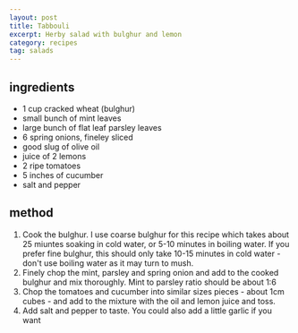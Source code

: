 ```yaml
---
layout: post
title: Tabbouli
excerpt: Herby salad with bulghur and lemon
category: recipes
tag: salads
---
```


ingredients
-----------

* 1 cup cracked wheat (bulghur) 
* small bunch of mint leaves
* large bunch of flat leaf parsley leaves
* 6 spring onions, fineley sliced
* good slug of olive oil
* juice of 2 lemons
* 2 ripe tomatoes
* 5 inches of cucumber
* salt and pepper

method
------

1. Cook the bulghur. I use coarse bulghur for this recipe which takes about 25 miuntes soaking in cold water, or 5-10 minutes in boiling water. If you prefer fine bulghur, this should only take 10-15 minutes in cold water - don't use boiling water as it may turn to mush.
2. Finely chop the mint, parsley and spring onion and add to the cooked bulghur and mix thoroughly. Mint to parsley ratio should be about 1:6
3. Chop the tomatoes and cucumber into similar sizes pieces - about 1cm cubes - and add to the mixture with the oil and lemon juice and toss.
4. Add salt and pepper to taste. You could also add a little garlic if you want